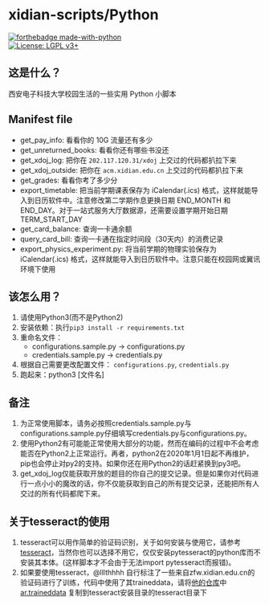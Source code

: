 # xidian-scripts/Python

[![forthebadge made-with-python](http://ForTheBadge.com/images/badges/made-with-python.svg)](https://www.python.org/)  
[![License: LGPL v3+](https://img.shields.io/badge/License-LGPL%20v3+-blue.svg)](https://www.gnu.org/licenses/lgpl-3.0)

## 这是什么？

西安电子科技大学校园生活的一些实用 Python 小脚本

## Manifest file

* get_pay_info: 看看你的 10G 流量还有多少
* get_unreturned_books: 看看你还有哪些书没还
* get_xdoj_log: 把你在 `202.117.120.31/xdoj` 上交过的代码都扒拉下来
* get_xdoj_outside: 把你在 `acm.xidian.edu.cn` 上交过的代码都扒拉下来
* get_grades: 看看你考了多少分
* export_timetable: 把当前学期课表保存为 iCalendar(.ics) 格式，这样就能导入到日历软件中。注意修改第二学期作息更换日期 END_MONTH 和 END_DAY。对于一站式服务大厅数据源，还需要设置学期开始日期 TERM_START_DAY
* get_card_balance: 查询一卡通余额
* query_card_bill: 查询一卡通在指定时间段（30天内）的消费记录
* export_physics_experiment.py: 将当前学期的物理实验保存为 iCalendar(.ics) 格式，这样就能导入到日历软件中。注意只能在校园网或翼讯环境下使用

## 该怎么用？

1. 请使用Python3(而不是Python2)
1. 安装依赖：执行`pip3 install -r requirements.txt`  
1. 重命名文件： 
    - configurations.sample.py -> configurations.py
    - credentials.sample.py -> credentials.py
1. 根据自己需要更改配置文件： `configurations.py`, `credentials.py`
1. 跑起来：python3 [文件名]

## 备注

1. 为正常使用脚本，请务必按照credentials.sample.py与configurations.sample.py仔细填写credentials.py与configurations.py。
1. 使用Python2有可能能正常使用大部分的功能，然而在编码的过程中不会考虑能否在Python2上正常运行。再者，python2在2020年1月1日起不再维护，pip也会停止对py2的支持。如果你还在用Python2的话赶紧换到py3吧。
1. get_xdoj_log仅能获取开放的题目的你自己的提交记录。但是如果你对代码进行一点小小的魔改的话，你不仅能获取到自己的所有提交记录，还能把所有人交过的所有代码都爬下来。

## 关于tesseract的使用

1. tesseract可以用作简单的验证码识别，关于如何安装与使用它，请参考[tesseract](https://github.com/tesseract-ocr/tesseract/wiki)，当然你也可以选择不用它，仅仅安装pytesseract的python库而不安装其本体。(这样脚本才不会由于无法import pytesseract而报错)。
1. 如果要使用tesseract，@lllthhhh 自行标注了一些来自zfw.xidian.edu.cn的验证码进行了训练，代码中使用了其traineddata，请将[他的仓库](https://github.com/lllthhhh/tesseract_data_xdu_pay)中 [ar.traineddata](https://github.com/lllthhhh/tesseract_data_xdu_pay/raw/master/ar.traineddata) 复制到tesseract安装目录的tesseract目录下
